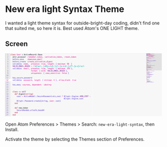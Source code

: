 # New era light Syntax Theme

I wanted a light theme syntax for outside-bright-day coding, didn't find one that suited me, so here it is.
Best used Atom's ONE LIGHT theme.

## Screen

![New-era-light screenshot](https://raw.githubusercontent.com/juanmnl/new-era-light-syntax-theme/master/screenshot.png)


Open Atom Preferences > Themes > Search: `new-era-light-syntax`,
then Install.

Activate the theme by selecting the Themes section of Preferences.
